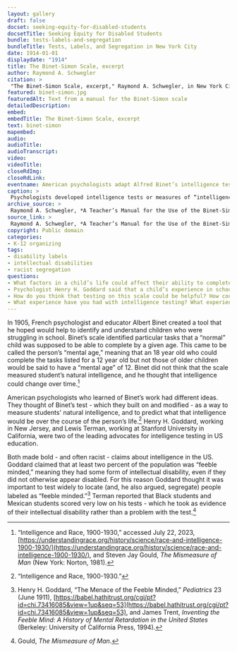 ```yaml
--- 
layout: gallery
draft: false
docset: seeking-equity-for-disabled-students
docsetTitle: Seeking Equity for Disabled Students
bundle: tests-labels-and-segregation
bundleTitle: Tests, Labels, and Segregation in New York City
date: 1914-01-01
displaydate: "1914"
title: The Binet-Simon Scale, excerpt
author: Raymond A. Schwegler
citation: >
 "The Binet-Simon Scale, excerpt," Raymond A. Schwegler, in New York City Civil Rights History Project, Accessed: [Month Day, Year], https://nyccivilrightshistory.org/gallery/binet-simon.
featured: binet-simon.jpg
featuredAlt: Text from a manual for the Binet-Simon scale
detailedDescription: 
embed: 
embedTitle: The Binet-Simon Scale, excerpt
text: binet-simon
mapembed: 
audio: 
audioTitle: 
audioTranscript: 
video: 
videoTitle: 
closeRdImg: 
closeRdLink: 
eventname: American psychologists adapt Alfred Binet’s intelligence test for use in schools.
caption: >
 Psychologists developed intelligence tests or measures of “intelligence quotient” or “IQ.” They suggested that a “normal” child would be able to accomplish these tasks by the stated age.
archive_source: >
 Raymond A. Schwegler, *A Teacher’s Manual for the Use of the Binet-Simon Scale* (Topeka: Kansas State Printing Office, 1914).
source_link: >
 Raymond A. Schwegler, *A Teacher’s Manual for the Use of the Binet-Simon Scale* (Topeka: Kansas State Printing Office, 1914).
copyright: Public domain
categories: 
- K-12 organizing
tags: 
- disability labels
- intellectual disabilities
- racist segregation
questions: 
- What factors in a child’s life could affect their ability to complete these tasks by age 8 or 10? 
- Psychologist Henry H. Goddard said that a child’s experience in school had no affect on their mental age - it was all innate ability. Do you agree? 
- How do you think that testing on this scale could be helpful? How could it be harmful? 
- What experience have you had with intelligence testing? What experience have you had with other kinds of standardized testing?
--- 
```


In 1905, French psychologist and educator Albert Binet created a tool that he hoped would help to identify and understand children who were struggling in school. Binet’s scale identified particular tasks that a “normal” child was supposed to be able to complete by a given age. This came to be called the person’s “mental age,” meaning that an 18 year old who could complete the tasks listed for a 12 year old but not those of older children would be said to have a “mental age” of 12. Binet did not think that the scale measured student’s natural intelligence, and he thought that intelligence could change over time.[^1]

American psychologists who learned of Binet’s work had different ideas. They thought of Binet’s test - which they built on and modified - as a way to measure students' natural intelligence, and to predict what that intelligence would be over the course of the person’s life.[^2] Henry H. Goddard, working in New Jersey, and Lewis Terman, working at Stanford University in California, were two of the leading advocates for intelligence testing in US education.

Both made bold - and often racist - claims about intelligence in the US. Goddard claimed that at least two percent of the population was “feeble minded,” meaning they had some form of intellectual disability, even if they did not otherwise appear disabled. For this reason Goddard thought it was important to test widely to locate (and, he also argued, segregate) people labeled as “feeble minded.”[^3] Terman reported that Black students and Mexican students scored very low on his tests - which he took as evidence of their intellectual disability rather than a problem with the test.[^4]  

[^1]: “Intelligence and Race, 1900-1930,” accessed July 22, 2023, [https://understandingrace.org/history/science/race-and-intelligence-1900-1930/](https://understandingrace.org/history/science/race-and-intelligence-1900-1930/), and Steven Jay Gould, *The Mismeasure of Man* (New York: Norton, 1981).

[^2]: “Intelligence and Race, 1900-1930.”

[^3]: Henry H. Goddard, “The Menace of the Feeble Minded,” *Pediatrics* 23 (June 1911), [https://babel.hathitrust.org/cgi/pt?id=chi.73416085&view=1up&seq=53](https://babel.hathitrust.org/cgi/pt?id=chi.73416085&view=1up&seq=53), and James Trent, *Inventing the Feeble Mind: A History of Mental Retardation in the United States* (Berkeley: University of California Press, 1994).

[^4]: Gould, *The Mismeasure of Man*.
